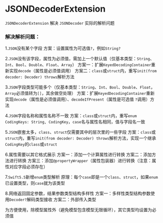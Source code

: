 # JSONDecoderExtension

`JSONDecoderExtension` 解决 `JSONDecoder` 实际的解析问题
 
### 解决解析问题：
 
 1.`JSON`没有某个字段
    方案：设置属性为可选值`?`，例如`String?`
 
 2.`JSON`没有该字段，属性为必须值，需加上一个默认值（仅基本类型：`String`、`Int`、`Bool`、`Double`、`Float`、`Array`）
    方案一：扩展`KeyedDecodingContainer`重新实现`decode`（属性是必须值调用）
    方案二：`class`或`struct`内，重写`init(from decoder: Decoder) throws`解析方法
 
 3.`JSON`字段类型可能多个（仅基本类型：`String`、`Int`、`Bool`、`Double`、`Float`，`Array`必须值转为`[]`，其余做空处理）
    方案：扩展`KeyedDecodingContainer`重新实现`decode`（属性是必须值调用）、`decodeIfPresent`（属性是可选值 `?`调用）方法
 
 4.`JSON`字段名称和属性名称不一致
    方案：`class`或`struct`内，重写`enum CodingKeys: String, CodingKey`，`case`名与属性名相同，值与字段名一致
 
 5.`JSON`嵌套太多，`class`、`struct`仅需要其中的层次里的一些字段
    方案：`class`或`struct`内，重写`init(from decoder: Decoder) throws`解析方法，实现一个继承`CodingKey`的`class`或`struct`
 
 6.属性需要以其它格式展示
    方案一：添加一个计算属性进行转换
    方案二：添加方法进行转换
    方案三：添加`@propertyWrapper`（属性包装器）进行转换（注意：属性对应字段必须存在）
 
 7.`Swift5.5`新增`enum`类型解析
    原理：每个`case`即是一个`class`、`struct`，如果`enum`已设置类型，则`case`就为该类型
 
 8.网络返回固定参数，结果参数类型结构多样性
    方案一：多样性类型结构参数使用`Decoder?`解码类型接收
    方案二：外部传入类型
 
 
 为方便使用，除模型属性外（避免模型包含模型无限循环），其它类型均设置为必须值
